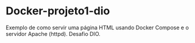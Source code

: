 # Docker-projeto1-dio
Exemplo de como servir uma página HTML usando Docker Compose e o servidor Apache (httpd). Desafio DIO.
